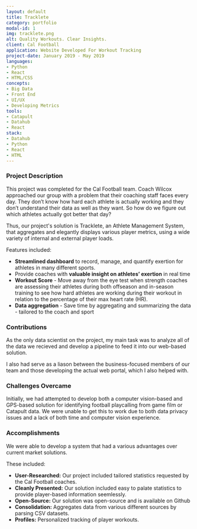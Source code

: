 ```yaml
---
layout: default
title: Tracklete
category: portfolio
modal-id: 1
img: tracklete.png
alt: Quality Workouts. Clear Insights. 
client: Cal Football
application: Website Developed For Workout Tracking
project-date: January 2019 - May 2019
languages:
- Python
- React
- HTML/CSS
concepts:
- Big Data
- Front End
- UI/UX
- Developing Metrics
tools:
- Catapult
- Datahub
- React
stack:
- Datahub
- Python
- React
- HTML
---
```


### Project Description

This project was completed for the Cal Football team. Coach Wilcox approached our group with a problem that their coaching staff faces every day. They don’t know how hard each athlete is actually working and they don’t understand their data as well as they want. So how do we figure out which athletes actually got better that day? 

Thus, our project's solution is Tracklete, an Athlete Management System, that aggregates and elegantly displays various player metrics, using a wide variety of internal and external player loads.

Features included:

* **Streamlined dashboard** to record, manage, and quantify exertion for athletes in many different sports.
* Provide coaches with **valuable insight on athletes’ exertion** in real time
* **Workout Score** - Move away from the eye test when strength coaches are assessing their athletes during both offseason and in-season training to see how hard athletes are working during their workout in relation to the percentage of their max heart rate (HR).
* **Data aggregation** - Save time by aggregating and summarizing the data - tailored to the coach and sport


### Contributions

As the only data scientist on the project, my main task was to analyze all of the data we recieved and develop a pipeline to feed it into our web-based solution. 

I also had serve as a liason between the business-focused members of our team and those developing the actual web portal, which I also helped with.

### Challenges Overcame

Initially, we had attempted to develop both a computer vision-based and GPS-based solution for identifying football playcalling from game film or Catapult data. We were unable to get this to work due to both data privacy issues and a lack of both time and computer vision experience.

### Accomplishments

We were able to develop a system that had a various advantages over current market solutions. 

These included:

- **User-Researched:** Our project included tailored statistics requested by the Cal Football coaches.
- **Cleanly Presented:** Our solution included easy to palate statistics to provide player-based information seemlessly.
- **Open-Source:** Our solution was open-source and is available on Github
- **Consolidation:** Aggregates data from various different sources by parsing CSV datasets.
- **Profiles:** Personalized tracking of player workouts.
